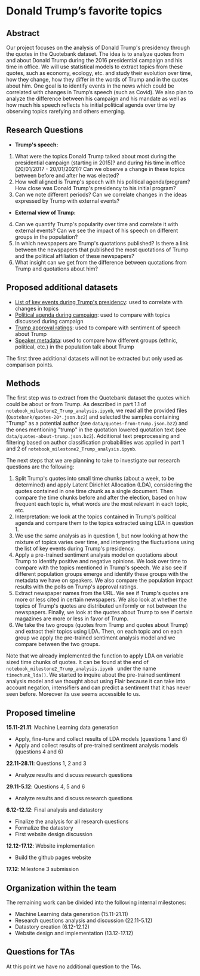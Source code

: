 # Donald Trump’s favorite topics

## Abstract

Our project focuses on the analysis of Donald Trump's presidency through the quotes in the Quotebank dataset. The idea is to analyze quotes from and about Donald Trump during the 2016 presidential campaign and his time in office. We will use statistical models to extract topics from these quotes, such as economy, ecology, etc. and study their evolution over time, how they change, how they differ in the words of Trump and in the quotes about him. One goal is to identify events in the news which could be correlated with changes in Trump’s speech (such as Covid). We also plan to analyze the difference between his campaign and his mandate as well as how much his speech reflects his initial political agenda over time by observing topics rarefying and others emerging.

## Research Questions
- **Trump's speech:**
1. What were the topics Donald Trump talked about most during the presidential campaign (starting in 2015)? and during his time in office (20/01/2017 - 20/01/2021)? Can we observe a change in these topics between before and after he was elected?
2. How well aligned is Trump's speech with his political agenda/program? How close was Donald Trump's presidency to his initial program?
3. Can we note different periods? Can we correlate changes in the ideas expressed by Trump with external events?  

- **External view of Trump:**
4. Can we quantify Trump's popularity over time and correlate it with external events? Can we see the impact of his speech on different groups in the population?
5. In which newspapers are Trump's quotations published? Is there a link between the newspapers that published the most quotations of Trump and the political affiliation of these newspapers?
6. What insight can we get from the difference between quotations from Trump and quotations about him?

## Proposed additional datasets
- [List of key events during Trump's presidency](https://millercenter.org/president/trump/key-events): used to correlate with changes in topics
- [Political agenda during campaign](https://ballotpedia.org/Donald_Trump_presidential_campaign,_2020): used to compare with topics discussed during campaign
- [Trump approval ratings](https://projects.fivethirtyeight.com/trump-approval-ratings/): used to compare with sentiment of speech about Trump
- [Speaker metadata](https://drive.google.com/drive/folders/1VAFHacZFh0oxSxilgNByb1nlNsqznUf0): used to compare how different groups (ethnic, political, etc.) in the population talk about Trump

The first three additional datasets will not be extracted but only used as comparison points.

## Methods

The first step was to extract from the Quotebank dataset the quotes which could be about or from Trump. As described in part 1.1 of `notebook_milestone2_Trump_analysis.ipynb`, we read all the provided files (`Quotebank/quotes-20*.json.bz2`) and selected the samples containing "Trump" as a potential author (see `data/quotes-from-trump.json.bz2`) and the ones mentioning "trump" in the quotation lowered quotation text (see `data/quotes-about-trump.json.bz2`). Additional text preprocessing and filtering based on author classification probabilities was applied in part 1 and 2 of `notebook_milestone2_Trump_analysis.ipynb`.

The next steps that we are planning to take to investigate our research questions are the following:

1. Split Trump's quotes into small time chunks (about a week, to be determined) and apply Latent Dirichlet Allocation (LDA), considering the quotes contained in one time chunk as a single document. Then compare the time chunks before and after the election, based on how frequent each topic is, what words are the most relevant in each topic, etc.
2. Interpretation: we look at the topics contained in Trump's political agenda and compare them to the topics extracted using LDA in question 1.
3. We use the same analysis as in question 1, but now looking at how the mixture of topics varies over time, and interpreting the fluctuations using the list of key events during Trump's presidency.
4. Apply a pre-trained sentiment analysis model on quotations about Trump to identify positive and negative opinions. We look over time to compare with the topics mentioned in Trump's speech. We also see if different population groups emerge and identify these groups with the metadata we have on speakers. We also compare the population impact results with the polls on Trump's approval ratings. 
5. Extract newspaper names from the URL. We see if Trump's quotes are more or less cited in certain newspapers. We also look at whether the topics of Trump's quotes are distributed uniformly or not between the newspapers. Finally, we look at the quotes about Trump to see if certain magazines are more or less in favor of Trump. 
6. We take the two groups (quotes from Trump and quotes about Trump) and extract their topics using LDA. Then, on each topic and on each group we apply the pre-trained sentiment analysis model and we compare between the two groups.

Note that we already implemented the function to apply LDA on variable sized time chunks of quotes. It can be found at the end of  `notebook_milestone2_Trump_analysis.ipynb ` under the name `timechunk_lda()`.
We started to inquire about the pre-trained sentiment analysis model and we thought about using Flair because it can take into account negation, intensifiers and can predict a sentiment that it has never seen before. Moreover its use seems accessible to us.

## Proposed timeline

**15.11-21.11**: Machine Learning data generation

- Apply, fine-tune and collect results of LDA models (questions 1 and 6)
- Apply and collect results of pre-trained sentiment analysis models (questions 4 and 6)

**22.11-28.11**: Questions 1, 2 and 3

- Analyze results and discuss research questions

**29.11-5.12**: Questions 4, 5 and 6

- Analyze results and discuss research questions

**6.12-12.12**: Final analysis and datastory

- Finalize the analysis for all research questions
- Formalize the datastory
- First website design discussion

**12.12-17.12**: Website implementation

- Build the github pages website

**17.12**: Milestone 3 submission

## Organization within the team

The remaining work can be divided into the following internal milestones:

- Machine Learning data generation (15.11-21.11)
- Research questions analysis and discussion (22.11-5.12)
- Datastory creation (6.12-12.12)
- Website design and implementation (13.12-17.12)

## Questions for TAs

At this point we have no additional question to the TAs.